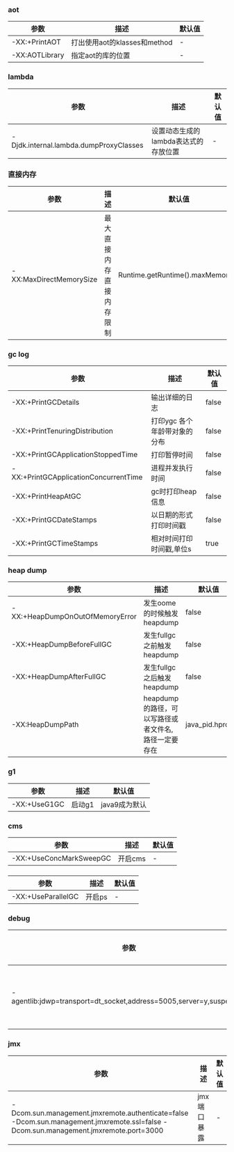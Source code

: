### aot
|参数|描述|默认值| 
|-|-|-| 
| -XX:+PrintAOT|打出使用aot的klasses和method|-| 
|-XX:AOTLibrary|指定aot的库的位置|-|


### lambda
|参数|描述|默认值| 
|-|-|-|
|-Djdk.internal.lambda.dumpProxyClasses|设置动态生成的lambda表达式的存放位置|-|


### 直接内存
|参数|描述|默认值| 
|-|-|-| 
|-XX:MaxDirectMemorySize|最大直接内存直接内存限制|Runtime.getRuntime().maxMemory();| 

### gc log
|参数|描述|默认值| 
|-|-|-| 
|-XX:+PrintGCDetails|输出详细的日志|false|
|-XX:+PrintTenuringDistribution|打印ygc 各个年龄带对象的分布|false|
|-XX:+PrintGCApplicationStoppedTime|打印暂停时间|false|
|-XX:+PrintGCApplicationConcurrentTime|进程并发执行时间|false|
|-XX:+PrintHeapAtGC|gc时打印heap信息|false|
|-XX:+PrintGCDateStamps|以日期的形式打印时间戳|false|
|-XX:+PrintGCTimeStamps|相对时间打印时间戳,单位s|true|

### heap dump
|参数|描述|默认值| 
|-|-|-| 
|-XX:+HeapDumpOnOutOfMemoryError|发生oome的时候触发heapdump|false|
|-XX:+HeapDumpBeforeFullGC|发生fullgc之前触发heapdump|false|
|-XX:+HeapDumpAfterFullGC|发生fullgc之后触发heapdump|false|
|-XX:HeapDumpPath|heapdump的路径，可以写路径或者文件名,路径一定要存在|java_pid<pid>.hprof|

### g1
|参数|描述|默认值|
|-|-|-|
|-XX:+UseG1GC|启动g1|java9成为默认|


### cms
|参数|描述|默认值|
|-|-|-|
|-XX:+UseConcMarkSweepGC|开启cms|-|

### 
|参数|描述|默认值|
|-|-|-|
|-XX:+UseParallelGC|开启ps|-|


### debug
|参数|描述|默认值| 
|-|-|-| 
| -agentlib:jdwp=transport=dt_socket,address=5005,server=y,suspend=n |suspend设置为y可以阻塞进程，直到debug连接|-|

### jmx
|参数|描述|默认值| 
|-|-|-|
|-Dcom.sun.management.jmxremote.authenticate=false -Dcom.sun.management.jmxremote.ssl=false -Dcom.sun.management.jmxremote.port=3000|jmx端口暴露|-|


